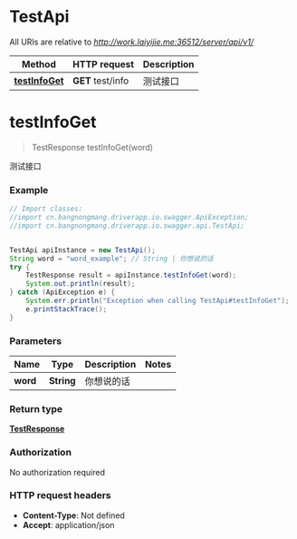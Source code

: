 # TestApi

All URIs are relative to *http://work.laiyijie.me:36512/server/api/v1/*

Method | HTTP request | Description
------------- | ------------- | -------------
[**testInfoGet**](TestApi.md#testInfoGet) | **GET** test/info | 测试接口


<a name="testInfoGet"></a>
# **testInfoGet**
> TestResponse testInfoGet(word)

测试接口

### Example
```java
// Import classes:
//import cn.bangnongmang.driverapp.io.swagger.ApiException;
//import cn.bangnongmang.driverapp.io.swagger.api.TestApi;


TestApi apiInstance = new TestApi();
String word = "word_example"; // String | 你想说的话
try {
    TestResponse result = apiInstance.testInfoGet(word);
    System.out.println(result);
} catch (ApiException e) {
    System.err.println("Exception when calling TestApi#testInfoGet");
    e.printStackTrace();
}
```

### Parameters

Name | Type | Description  | Notes
------------- | ------------- | ------------- | -------------
 **word** | **String**| 你想说的话 |

### Return type

[**TestResponse**](TestResponse.md)

### Authorization

No authorization required

### HTTP request headers

 - **Content-Type**: Not defined
 - **Accept**: application/json

